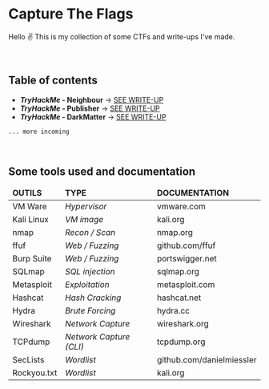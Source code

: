 # Capture The Flags

Hello ✌️
This is my collection of some CTFs and write-ups I've made. 

<br>

## Table of contents 

- ***TryHackMe* - Neighbour** → [SEE WRITE-UP](https://github.com/RikoRiken/CTFs/tree/main/THM_Neighbour)
- ***TryHackMe* - Publisher** → [SEE WRITE-UP](https://github.com/RikoRiken/CTFs/tree/main/THM_DarkMatter)
- ***TryHackMe* - DarkMatter** → [SEE WRITE-UP](https://github.com/RikoRiken/CTFs/tree/main/THM_DarkMatter)

`... more incoming`

<br>

## Some tools used and documentation

<table width="67%">
    <thead>
        <tr>
            <td><b>OUTILS</b></td>
            <td><b>TYPE</b></td>
            <td><b>DOCUMENTATION</b></td>
        </tr>
    </thead>
    <tbody>
        <tr>
            <td>VM Ware</td>
            <td><i>Hypervisor</i></td>
            <td><a href"https://www.vmware.com/products/desktop-hypervisor/workstation-and-fusion">vmware.com</td>
        </tr>
        <tr>
            <td>Kali Linux</td>
            <td><i>VM image</i></td>
            <td><a href"https://www.kali.org/docs/introduction/what-is-kali-linux/">kali.org</td>
        </tr>
        <tr>
            <td>nmap</td>
            <td><i>Recon / Scan</i></td>
            <td><a href"https://nmap.org/docs.html">nmap.org</td>
        </tr>
        <tr>
            <td>ffuf</td>
            <td><i>Web / Fuzzing</i></td>
            <td><a href"https://github.com/ffuf/ffuf/wiki">github.com/ffuf</td>
        </tr>
        <tr>
            <td>Burp Suite</td>
            <td><i>Web / Fuzzing</i></td>
            <td><a href"https://portswigger.net/burp/documentation">portswigger.net</td>
        </tr>
        <tr>
            <td>SQLmap</td>
            <td><i>SQL injection</i></td>
            <td><a href"https://sqlmap.org/">sqlmap.org</td>
        </tr>
        <tr>
            <td>Metasploit</td>
            <td><i>Exploitation</i></td>
            <td><a href"https://docs.metasploit.com/">metasploit.com</td>
        </tr>
        <tr>
            <td>Hashcat</td>
            <td><i>Hash Cracking</i></td>
            <td><a href"https://hashcat.net/wiki/doku.php?id=hashcat">hashcat.net</td>
        </tr>
        <tr>
            <td>Hydra</td>
            <td><i>Brute Forcing</i></td>
            <td><a href"https://hydra.cc/docs/intro/">hydra.cc</td>
        </tr>
        <tr>
            <td>Wireshark</td>
            <td><i>Network Capture</i></td>
            <td><a href"https://www.wireshark.org/docs/">wireshark.org</td>
        </tr>
        <tr>
            <td>TCPdump</td>
            <td><i>Network Capture (CLI)</i></td>
            <td><a href"https://www.tcpdump.org/manpages/tcpdump.1.html">tcpdump.org</td>
        </tr>
        <tr>
            <td>SecLists</td>
            <td><i>Wordlist</i></td>
            <td><a href"https://github.com/danielmiessler/SecLists">github.com/danielmiessler</td>
        </tr>
        <tr>
            <td>Rockyou.txt</td>
            <td><i>Wordlist</i></td>
            <td><a href"https://www.kali.org/tools/wordlists/">kali.org</td>
        </tr>
    </tbody>
</table>
    
